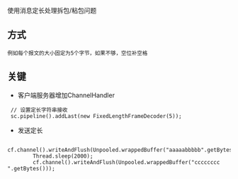 使用消息定长处理拆包/粘包问题

## 方式

```
例如每个报文的大小固定为5个字节，如果不够，空位补空格
```

## 关键

- 客户端服务器增加ChannelHandler

```
 // 设置定长字符串接收
 sc.pipeline().addLast(new FixedLengthFrameDecoder(5));
```

- 发送定长
```
        cf.channel().writeAndFlush(Unpooled.wrappedBuffer("aaaaabbbbb".getBytes()));
        Thread.sleep(2000);
        cf.channel().writeAndFlush(Unpooled.wrappedBuffer("cccccccc  ".getBytes()));

```